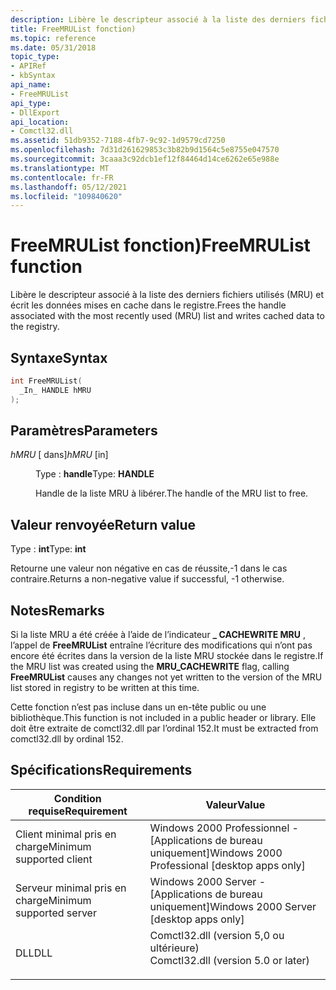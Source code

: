 ```yaml
---
description: Libère le descripteur associé à la liste des derniers fichiers utilisés (MRU) et écrit les données mises en cache dans le registre.
title: FreeMRUList fonction)
ms.topic: reference
ms.date: 05/31/2018
topic_type:
- APIRef
- kbSyntax
api_name:
- FreeMRUList
api_type:
- DllExport
api_location:
- Comctl32.dll
ms.assetid: 51db9352-7188-4fb7-9c92-1d9579cd7250
ms.openlocfilehash: 7d31d261629853c3b82b9d1564c5e8755e047570
ms.sourcegitcommit: 3caaa3c92dcb1ef12f84464d14ce6262e65e988e
ms.translationtype: MT
ms.contentlocale: fr-FR
ms.lasthandoff: 05/12/2021
ms.locfileid: "109840620"
---
```

# <a name="freemrulist-function"></a><span data-ttu-id="de495-103">FreeMRUList fonction)</span><span class="sxs-lookup"><span data-stu-id="de495-103">FreeMRUList function</span></span>

<span data-ttu-id="de495-104">Libère le descripteur associé à la liste des derniers fichiers utilisés (MRU) et écrit les données mises en cache dans le registre.</span><span class="sxs-lookup"><span data-stu-id="de495-104">Frees the handle associated with the most recently used (MRU) list and writes cached data to the registry.</span></span>

## <a name="syntax"></a><span data-ttu-id="de495-105">Syntaxe</span><span class="sxs-lookup"><span data-stu-id="de495-105">Syntax</span></span>


```C++
int FreeMRUList(
  _In_ HANDLE hMRU
);
```



## <a name="parameters"></a><span data-ttu-id="de495-106">Paramètres</span><span class="sxs-lookup"><span data-stu-id="de495-106">Parameters</span></span>

<dl> <dt>

<span data-ttu-id="de495-107">*hMRU* \[ dans\]</span><span class="sxs-lookup"><span data-stu-id="de495-107">*hMRU* \[in\]</span></span>
</dt> <dd>

<span data-ttu-id="de495-108">Type : **handle**</span><span class="sxs-lookup"><span data-stu-id="de495-108">Type: **HANDLE**</span></span>

<span data-ttu-id="de495-109">Handle de la liste MRU à libérer.</span><span class="sxs-lookup"><span data-stu-id="de495-109">The handle of the MRU list to free.</span></span>

</dd> </dl>

## <a name="return-value"></a><span data-ttu-id="de495-110">Valeur renvoyée</span><span class="sxs-lookup"><span data-stu-id="de495-110">Return value</span></span>

<span data-ttu-id="de495-111">Type : **int**</span><span class="sxs-lookup"><span data-stu-id="de495-111">Type: **int**</span></span>

<span data-ttu-id="de495-112">Retourne une valeur non négative en cas de réussite,-1 dans le cas contraire.</span><span class="sxs-lookup"><span data-stu-id="de495-112">Returns a non-negative value if successful, -1 otherwise.</span></span>

## <a name="remarks"></a><span data-ttu-id="de495-113">Notes</span><span class="sxs-lookup"><span data-stu-id="de495-113">Remarks</span></span>

<span data-ttu-id="de495-114">Si la liste MRU a été créée à l’aide de l’indicateur **\_ CACHEWRITE MRU** , l’appel de **FreeMRUList** entraîne l’écriture des modifications qui n’ont pas encore été écrites dans la version de la liste MRU stockée dans le registre.</span><span class="sxs-lookup"><span data-stu-id="de495-114">If the MRU list was created using the **MRU\_CACHEWRITE** flag, calling **FreeMRUList** causes any changes not yet written to the version of the MRU list stored in registry to be written at this time.</span></span>

<span data-ttu-id="de495-115">Cette fonction n’est pas incluse dans un en-tête public ou une bibliothèque.</span><span class="sxs-lookup"><span data-stu-id="de495-115">This function is not included in a public header or library.</span></span> <span data-ttu-id="de495-116">Elle doit être extraite de comctl32.dll par l’ordinal 152.</span><span class="sxs-lookup"><span data-stu-id="de495-116">It must be extracted from comctl32.dll by ordinal 152.</span></span>

## <a name="requirements"></a><span data-ttu-id="de495-117">Spécifications</span><span class="sxs-lookup"><span data-stu-id="de495-117">Requirements</span></span>



| <span data-ttu-id="de495-118">Condition requise</span><span class="sxs-lookup"><span data-stu-id="de495-118">Requirement</span></span> | <span data-ttu-id="de495-119">Valeur</span><span class="sxs-lookup"><span data-stu-id="de495-119">Value</span></span> |
|-------------------------------------|----------------------------------------------------------------------------------------------------------------|
| <span data-ttu-id="de495-120">Client minimal pris en charge</span><span class="sxs-lookup"><span data-stu-id="de495-120">Minimum supported client</span></span><br/> | <span data-ttu-id="de495-121">Windows 2000 Professionnel - \[Applications de bureau uniquement\]</span><span class="sxs-lookup"><span data-stu-id="de495-121">Windows 2000 Professional \[desktop apps only\]</span></span><br/>                                                     |
| <span data-ttu-id="de495-122">Serveur minimal pris en charge</span><span class="sxs-lookup"><span data-stu-id="de495-122">Minimum supported server</span></span><br/> | <span data-ttu-id="de495-123">Windows 2000 Server - \[Applications de bureau uniquement\]</span><span class="sxs-lookup"><span data-stu-id="de495-123">Windows 2000 Server \[desktop apps only\]</span></span><br/>                                                           |
| <span data-ttu-id="de495-124">DLL</span><span class="sxs-lookup"><span data-stu-id="de495-124">DLL</span></span><br/>                      | <dl> <span data-ttu-id="de495-125"><dt>Comctl32.dll (version 5,0 ou ultérieure)</dt></span><span class="sxs-lookup"><span data-stu-id="de495-125"><dt>Comctl32.dll (version 5.0 or later)</dt></span></span> </dl> |



 

 




